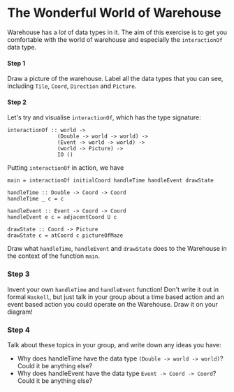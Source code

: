 # The Wonderful World of Warehouse
Warehouse has a _lot_ of data types in it. The aim of this exercise is to get you comfortable with the world of warehouse and especially the `interactionOf` data type.

#### Step 1
Draw a picture of the warehouse. Label all the data types that you can see, including `Tile`, `Coord`, `Direction` and `Picture`.

#### Step 2
Let's try and visualise `interactionOf`, which has the type signature:
```
interactionOf :: world ->
                (Double -> world -> world) ->
                (Event -> world -> world) ->
                (world -> Picture) ->
                IO ()
```
Putting `interactionOf` in action, we have
```
main = interactionOf initialCoord handleTime handleEvent drawState

handleTime :: Double -> Coord -> Coord
handleTime _ c = c

handleEvent :: Event -> Coord -> Coord
handleEvent e c = adjacentCoord U c

drawState :: Coord -> Picture
drawState c = atCoord c pictureOfMaze
```

Draw what `handleTime`, `handleEvent` and `drawState` does to the Warehouse in the context of the function `main`.

### Step 3
Invent your own `handleTime` and `handleEvent` function! Don't write it out in formal `Haskell`, but just talk in your group about a time based action and an event based action you could operate on the Warehouse. Draw it on your diagram!

### Step 4
Talk about these topics in your group, and write down any ideas you have:
* Why does handleTime have the data type `(Double -> world -> world)`? Could it be anything else?
* Why does handleEvent have the data type `Event -> Coord -> Coord`? Could it be anything else?